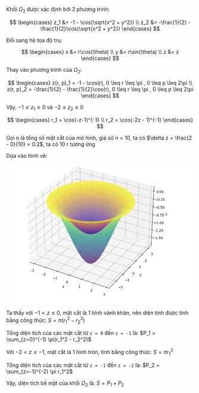 Khối $\Omega_2$ được xác định bởi 2 phương trình:

$$
\begin{cases}
    z_1 &= -1 - \cos(\sqrt{x^2 + y^2}) \\
    z_2 &= -\frac{1}{2} - \frac{1}{2}\cos(\sqrt{x^2 + y^2})
\end{cases}
$$

Đổi sang hệ tọa độ trụ:

$$
\begin{cases}
    x &= r\cos(\theta) \\
    y &= r\sin(\theta) \\
    z &= z
\end{cases}
$$

Thay vào phương trình của $\Omega_2$:

$$
\begin{cases}
    z(r, p)_1 = -1 - \cos(r), 0 \leq r \leq \pi , 0 \leq p \leq 2\pi \\
    z(r, p)_2 = -\frac{1}{2} - \frac{1}{2}\cos(r), 0 \leq r \leq \pi , 0 \leq p \leq 2\pi
\end{cases}
$$

Vậy, $-1 \leq z_1 \leq 0$ và $-2 \leq z_2 \leq 0$

$$
\begin{cases}
    r_1 = \cos(-z-1)^{-1} \\
    r_2 = \cos(-2z - 1)^{-1}
\end{cases}
$$

Gọi n là tổng số mặt cắt của mô hình, giả sử n = 10, ta có $\delta z = \frac{2 - 0}{10} = 0.2$, ta có 10 r tương ứng

Dựa vào hình vẽ:

<img src="./image.png" width="500">

Ta thấy với $-1 \lt z \leq 0$, mặt cắt là 1 hình vành khăn, nên diện tính được tính bằng công thức: $S = \pi(r_1^2 - r_2^2)$

Tổng diện tích của các mặt cắt từ `z = 0` đến `z = -1` là: $P_1 = \sum_{z=0}^{-1} \pi(r_1^2 - r_2^2)$

Với $-2 \lt z \leq -1$, mặt cắt là 1 hình tròn, tính bằng công thức: $S = \pi r_1^2$

Tổng diện tích của các mặt cắt từ `z = -1` đến `z = -2` là: $P_2 = \sum_{z=-1}^{-2} \pi r_1^2$

Vậy, diện tích bề mặt của khối $\Omega_2$ là: $S = P_1 + P_2$
